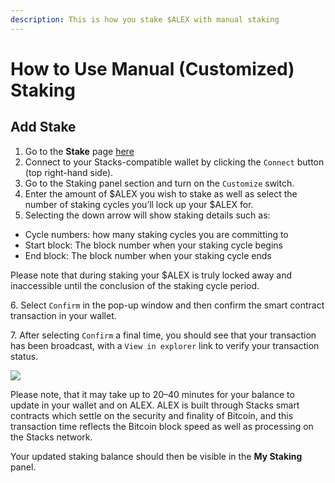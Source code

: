 ```yaml
---
description: This is how you stake $ALEX with manual staking
---
```


# How to Use Manual (Customized) Staking

## Add Stake <a href="#id-347b" id="id-347b"></a>

1. Go to the **Stake** page [here](https://app.alexlab.co/stake)
2. Connect to your Stacks-compatible wallet by clicking the `Connect` button (top right-hand side).
3. Go to the Staking panel section and turn on the `Customize` switch.
4. Enter the amount of $ALEX you wish to stake as well as select the number of staking cycles you’ll lock up your $ALEX for.
5. Selecting the down arrow will show staking details such as:

* Cycle numbers: how many staking cycles you are committing to
* Start block: The block number when your staking cycle begins
* End block: The block number when your staking cycle ends

Please note that during staking your $ALEX is truly locked away and inaccessible until the conclusion of the staking cycle period.

&#x20; 6\. Select `Confirm` in the pop-up window and then confirm the smart contract transaction in your wallet.

&#x20; 7\. After selecting `Confirm` a final time, you should see that your transaction has been broadcast, with a `View in explorer` link to verify your transaction status.

![](https://miro.medium.com/max/984/1\*PTfu02dtal9Kw27IJOvTMQ.png)

Please note, that it may take up to 20–40 minutes for your balance to update in your wallet and on ALEX. ALEX is built through Stacks smart contracts which settle on the security and finality of Bitcoin, and this transaction time reflects the Bitcoin block speed as well as processing on the Stacks network.

Your updated staking balance should then be visible in the **My Staking** panel.
